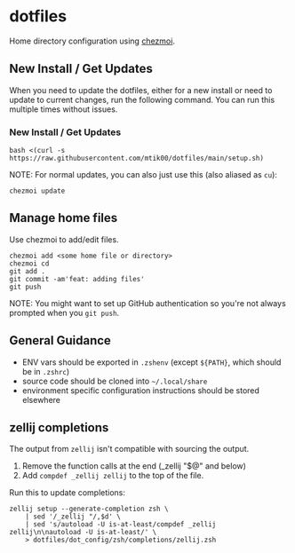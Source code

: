 # dotfiles

Home directory configuration using [chezmoi](https://www.chezmoi.io/).

## New Install / Get Updates

When you need to update the dotfiles, either for a new install or need to update to current changes, run the following 
command.  You can run this multiple times without issues.

### New Install / Get Updates

```shell
bash <(curl -s https://raw.githubusercontent.com/mtik00/dotfiles/main/setup.sh)
```

NOTE: For normal updates, you can also just use this (also aliased as `cu`):

```shell
chezmoi update
```

## Manage home files

Use chezmoi to add/edit files.

```shell
chezmoi add <some home file or directory>
chezmoi cd
git add .
git commit -am'feat: adding files'
git push
```

NOTE: You might want to set up GitHub authentication so you're not always prompted when you `git push`.

## General Guidance

- ENV vars should be exported in `.zshenv` (except `${PATH}`, which should be in `.zshrc`)
- source code should be cloned into `~/.local/share`
- environment specific configuration instructions should be stored elsewhere

## zellij completions

The output from `zellij` isn't compatible with sourcing the output.

1. Remove the function calls at the end (_zellij "$@" and below)
2. Add `compdef _zellij zellij` to the top of the file.

Run this to update completions:

```shell
zellij setup --generate-completion zsh \
    | sed '/_zellij "/,$d' \
    | sed 's/autoload -U is-at-least/compdef _zellij zellij\n\nautoload -U is-at-least/' \
    > dotfiles/dot_config/zsh/completions/zellij.zsh
```